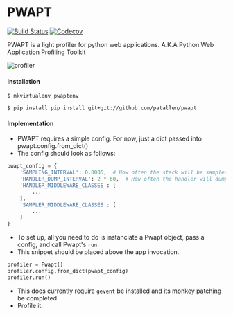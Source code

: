 # PWAPT

[![Build Status](https://travis-ci.org/patallen/pwapt.svg?branch=master)](https://travis-ci.org/patallen/pwapt)
[![Codecov](https://img.shields.io/codecov/c/github/patallen/pwapt.svg)](https://img.shields.io/codecov/c/github/patallen/pwapt.svg)

PWAPT is a light profiler for python web applications. A.K.A Python Web Application Profiling Toolkit

![profiler](https://secure.netflix.com/us/boxshots/tv_sdp_s/70180077.jpg)

#### Installation
`$ mkvirtualenv pwaptenv`

`$ pip install pip install git+git://github.com/patallen/pwapt`


#### Implementation
- PWAPT requires a simple config. For now, just a dict passed into pwapt.config.from_dict()
- The config should look as follows:

```python
pwapt_config = {
    'SAMPLING_INTERVAL': 0.0005,  # How often the stack will be sampled in minutes
    'HANDLER_DUMP_INTERVAL': 2 * 60,  # How often the handler will dump store in seconds
    'HANDLER_MIDDLEWARE_CLASSES': [
        ...
    ],
    'SAMPLER_MIDDLEWARE_CLASSES': [
        ...
    ]
}
```

- To set up, all you need to do is instanciate  a Pwapt object, pass a config, and call Pwapt's `run`.
- This snippet should be placed above the app invocation.

```python
profiler = Pwapt()
profiler.config.from_dict(pwapt_config)
profiler.run()
```
- This does currently require `gevent` be installed and its monkey patching be completed.
- Profile it.
